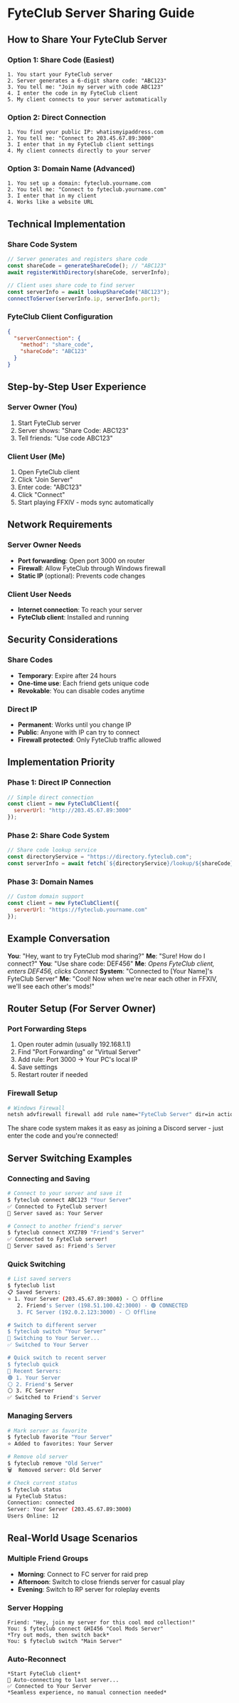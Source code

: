 # FyteClub Server Sharing Guide

## How to Share Your FyteClub Server

### **Option 1: Share Code (Easiest)**
```
1. You start your FyteClub server
2. Server generates a 6-digit share code: "ABC123"
3. You tell me: "Join my server with code ABC123"
4. I enter the code in my FyteClub client
5. My client connects to your server automatically
```

### **Option 2: Direct Connection**
```
1. You find your public IP: whatismyipaddress.com
2. You tell me: "Connect to 203.45.67.89:3000"
3. I enter that in my FyteClub client settings
4. My client connects directly to your server
```

### **Option 3: Domain Name (Advanced)**
```
1. You set up a domain: fyteclub.yourname.com
2. You tell me: "Connect to fyteclub.yourname.com"
3. I enter that in my client
4. Works like a website URL
```

## Technical Implementation

### **Share Code System**
```javascript
// Server generates and registers share code
const shareCode = generateShareCode(); // "ABC123"
await registerWithDirectory(shareCode, serverInfo);

// Client uses share code to find server
const serverInfo = await lookupShareCode("ABC123");
connectToServer(serverInfo.ip, serverInfo.port);
```

### **FyteClub Client Configuration**
```json
{
  "serverConnection": {
    "method": "share_code",
    "shareCode": "ABC123"
  }
}
```

## Step-by-Step User Experience

### **Server Owner (You)**
1. Start FyteClub server
2. Server shows: "Share Code: ABC123"
3. Tell friends: "Use code ABC123"

### **Client User (Me)**
1. Open FyteClub client
2. Click "Join Server"
3. Enter code: "ABC123"
4. Click "Connect"
5. Start playing FFXIV - mods sync automatically

## Network Requirements

### **Server Owner Needs**
- **Port forwarding**: Open port 3000 on router
- **Firewall**: Allow FyteClub through Windows firewall
- **Static IP** (optional): Prevents code changes

### **Client User Needs**
- **Internet connection**: To reach your server
- **FyteClub client**: Installed and running

## Security Considerations

### **Share Codes**
- **Temporary**: Expire after 24 hours
- **One-time use**: Each friend gets unique code
- **Revokable**: You can disable codes anytime

### **Direct IP**
- **Permanent**: Works until you change IP
- **Public**: Anyone with IP can try to connect
- **Firewall protected**: Only FyteClub traffic allowed

## Implementation Priority

### **Phase 1: Direct IP Connection**
```javascript
// Simple direct connection
const client = new FyteClubClient({
  serverUrl: "http://203.45.67.89:3000"
});
```

### **Phase 2: Share Code System**
```javascript
// Share code lookup service
const directoryService = "https://directory.fyteclub.com";
const serverInfo = await fetch(`${directoryService}/lookup/${shareCode}`);
```

### **Phase 3: Domain Names**
```javascript
// Custom domain support
const client = new FyteClubClient({
  serverUrl: "https://fyteclub.yourname.com"
});
```

## Example Conversation

**You**: "Hey, want to try FyteClub mod sharing?"
**Me**: "Sure! How do I connect?"
**You**: "Use share code: DEF456"
**Me**: *Opens FyteClub client, enters DEF456, clicks Connect*
**System**: "Connected to [Your Name]'s FyteClub Server"
**Me**: "Cool! Now when we're near each other in FFXIV, we'll see each other's mods!"

## Router Setup (For Server Owner)

### **Port Forwarding Steps**
1. Open router admin (usually 192.168.1.1)
2. Find "Port Forwarding" or "Virtual Server"
3. Add rule: Port 3000 → Your PC's local IP
4. Save settings
5. Restart router if needed

### **Firewall Setup**
```bash
# Windows Firewall
netsh advfirewall firewall add rule name="FyteClub Server" dir=in action=allow protocol=TCP localport=3000
```

The share code system makes it as easy as joining a Discord server - just enter the code and you're connected!

## Server Switching Examples

### **Connecting and Saving**
```bash
# Connect to your server and save it
$ fyteclub connect ABC123 "Your Server"
✅ Connected to FyteClub server!
💾 Server saved as: Your Server

# Connect to another friend's server
$ fyteclub connect XYZ789 "Friend's Server"
✅ Connected to FyteClub server!
💾 Server saved as: Friend's Server
```

### **Quick Switching**
```bash
# List saved servers
$ fyteclub list
📋 Saved Servers:
⭐ 1. Your Server (203.45.67.89:3000) - ⚪ Offline
   2. Friend's Server (198.51.100.42:3000) - 🟢 CONNECTED
   3. FC Server (192.0.2.123:3000) - ⚪ Offline

# Switch to different server
$ fyteclub switch "Your Server"
🔄 Switching to Your Server...
✅ Switched to Your Server

# Quick switch to recent server
$ fyteclub quick
🔄 Recent Servers:
🟢 1. Your Server
⚪ 2. Friend's Server
⚪ 3. FC Server
✅ Switched to Friend's Server
```

### **Managing Servers**
```bash
# Mark server as favorite
$ fyteclub favorite "Your Server"
⭐ Added to favorites: Your Server

# Remove old server
$ fyteclub remove "Old Server"
🗑️  Removed server: Old Server

# Check current status
$ fyteclub status
📊 FyteClub Status:
Connection: connected
Server: Your Server (203.45.67.89:3000)
Users Online: 12
```

## Real-World Usage Scenarios

### **Multiple Friend Groups**
- **Morning**: Connect to FC server for raid prep
- **Afternoon**: Switch to close friends server for casual play  
- **Evening**: Switch to RP server for roleplay events

### **Server Hopping**
```
Friend: "Hey, join my server for this cool mod collection!"
You: $ fyteclub connect GHI456 "Cool Mods Server"
*Try out mods, then switch back*
You: $ fyteclub switch "Main Server"
```

### **Auto-Reconnect**
```
*Start FyteClub client*
🔄 Auto-connecting to last server...
✅ Connected to Your Server
*Seamless experience, no manual connection needed*
```